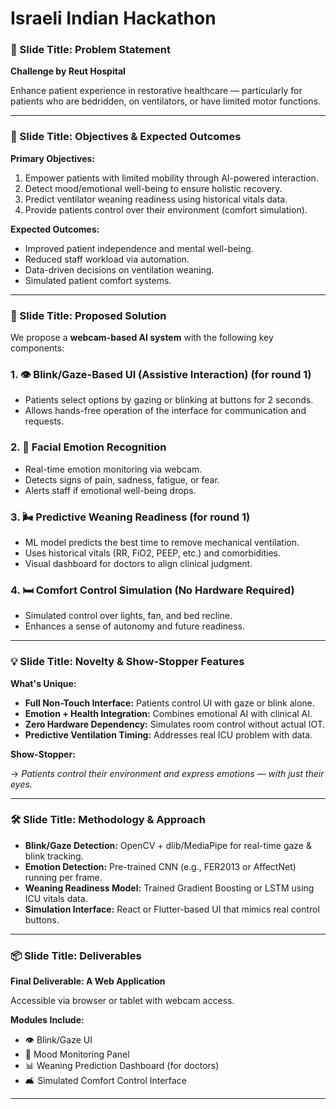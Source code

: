 # Israeli Indian Hackathon
### 🧠 Slide Title: Problem Statement

**Challenge by Reut Hospital**

Enhance patient experience in restorative healthcare — particularly for patients who are bedridden, on ventilators, or have limited motor functions.

---

### 🎯 Slide Title: Objectives & Expected Outcomes

**Primary Objectives:**

1. Empower patients with limited mobility through AI-powered interaction.
2. Detect mood/emotional well-being to ensure holistic recovery.
3. Predict ventilator weaning readiness using historical vitals data.
4. Provide patients control over their environment (comfort simulation).

**Expected Outcomes:**

- Improved patient independence and mental well-being.
- Reduced staff workload via automation.
- Data-driven decisions on ventilation weaning.
- Simulated patient comfort systems.

---

### 🧬 Slide Title: Proposed Solution

We propose a **webcam-based AI system** with the following key components:

### 1. 👁️ Blink/Gaze-Based UI (Assistive Interaction) (for round 1)

- Patients select options by gazing or blinking at buttons for 2 seconds.
- Allows hands-free operation of the interface for communication and requests.

### 2. 🧠 Facial Emotion Recognition

- Real-time emotion monitoring via webcam.
- Detects signs of pain, sadness, fatigue, or fear.
- Alerts staff if emotional well-being drops.

### 3. 🌬️ Predictive Weaning Readiness (for round 1)

- ML model predicts the best time to remove mechanical ventilation.
- Uses historical vitals (RR, FiO2, PEEP, etc.) and comorbidities.
- Visual dashboard for doctors to align clinical judgment.

### 4. 🛏️ Comfort Control Simulation (No Hardware Required)

- Simulated control over lights, fan, and bed recline.
- Enhances a sense of autonomy and future readiness.

---

### 💡 Slide Title: Novelty & Show-Stopper Features

**What's Unique:**

- **Full Non-Touch Interface:** Patients control UI with gaze or blink alone.
- **Emotion + Health Integration:** Combines emotional AI with clinical AI.
- **Zero Hardware Dependency:** Simulates room control without actual IOT.
- **Predictive Ventilation Timing:** Addresses real ICU problem with data.

**Show-Stopper:**

→ *Patients control their environment and express emotions — with just their eyes.*

---

### 🛠️ Slide Title: Methodology & Approach

- **Blink/Gaze Detection:** OpenCV + dlib/MediaPipe for real-time gaze & blink tracking.
- **Emotion Detection:** Pre-trained CNN (e.g., FER2013 or AffectNet) running per frame.
- **Weaning Readiness Model:** Trained Gradient Boosting or LSTM using ICU vitals data.
- **Simulation Interface:** React or Flutter-based UI that mimics real control buttons.

---

### 📦 Slide Title: Deliverables

**Final Deliverable: A Web Application**

Accessible via browser or tablet with webcam access.

**Modules Include:**

- 👁️ Blink/Gaze UI
- 🧠 Mood Monitoring Panel
- 📊 Weaning Prediction Dashboard (for doctors)
- 🛋️ Simulated Comfort Control Interface

---
